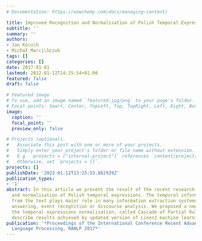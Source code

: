 ```yaml
---
# Documentation: https://wowchemy.com/docs/managing-content/

title: Improved Recognition and Normalisation of Polish Temporal Expressions
subtitle: ''
summary: ''
authors:
- Jan Koco\ŉ
- Michał Marci\ŉczuk
tags: []
categories: []
date: 2017-01-01
lastmod: 2022-01-12T14:25:54+01:00
featured: false
draft: false

# Featured image
# To use, add an image named `featured.jpg/png` to your page's folder.
# Focal points: Smart, Center, TopLeft, Top, TopRight, Left, Right, BottomLeft, Bottom, BottomRight.
image:
  caption: ''
  focal_point: ''
  preview_only: false

# Projects (optional).
#   Associate this post with one or more of your projects.
#   Simply enter your project's folder or file name without extension.
#   E.g. `projects = ["internal-project"]` references `content/project/deep-learning/index.md`.
#   Otherwise, set `projects = []`.
projects: []
publishDate: '2022-01-12T13:25:53.882939Z'
publication_types:
- '1'
abstract: In this article we present the result of the recent research in the recognition
  and normalisation of Polish temporal expressions. The temporal information extracted
  from the text plays major role in many information extraction systems, like question
  answering, event recognition or discourse analysis. We proposed a new method for
  the temporal expressions normalisation, called Cascade of Partial Rules. Here we
  describe results achieved by updated version of Liner2 machine learning system.
publication: '*Proceedings of the International Conference Recent Advances in Natural
  Language Processing, RANLP 2017*'
---
```

